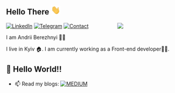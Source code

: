 <h2> Hello There <img src="https://raw.githubusercontent.com/ABSphreak/ABSphreak/master/gifs/Hi.gif" height="25px"></h2>

<img align="right" src="https://github.com/rajput2107/rajput2107/blob/master/Assets/Developer.gif" width='200'/>

[![LinkedIn](https://img.shields.io/badge/LinkedIn-0077B5?style=for-the-badge&logo=linkedin&logoColor=white)](https://www.linkedin.com/in/gumper-x/) 
[![Telegram](https://img.shields.io/badge/Telegram-2CA5E0?style=for-the-badge&logo=telegram&logoColor=white)](https://t.me/andrey_b_x) 
[![Contact](https://img.shields.io/badge/Gmail-D14836?style=for-the-badge&logo=gmail&logoColor=white)](mailto:gumper2002@gmail.com)
 
I am Andrii Berezhnyi 👨‍🦱

I live in Kyiv 🏠. I am currently working as a Front-end developer👨‍💻. 

## 🤔 Hello World!! 
- 📫 Read my blogs: [![MEDIUM](https://img.shields.io/badge/Medium-12100E?style=for-the-badge&logo=medium&logoColor=white)](https://medium.com/@gumper-x)
